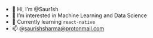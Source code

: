 - 👋 Hi, I’m @Saur1sh
- 👀 I’m interested in Machine Learning and Data Science
- 🌱 Currently learning `react-native`
- 📫 @saurishsharma@protonmail.com

<!---
Saur1sh/Saur1sh is a ✨ special ✨ repository because its `README.md` (this file) appears on your GitHub profile.
You can click the Preview link to take a look at your changes.
--->
